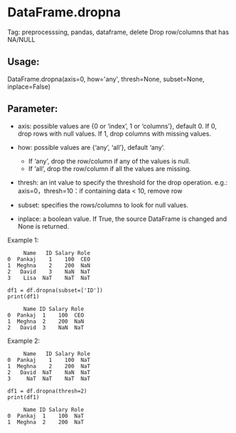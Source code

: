 # DataFrame.dropna
Tag: preprocesssing, pandas, dataframe, delete
Drop row/columns that has NA/NULL
## Usage: 
DataFrame.dropna(axis=0, how='any', thresh=None, subset=None, inplace=False)
## Parameter:
* axis: possible values are {0 or ‘index’, 1 or ‘columns’}, default 0. If 0, drop rows with null values. If 1, drop columns with missing values.

* how: possible values are {‘any’, ‘all’}, default ‘any’. 
    * If ‘any’, drop the row/column if any of the values is null. 
    * If ‘all’, drop the row/column if all the values are missing.
* thresh: an int value to specify the threshold for the drop operation. e.g.: axis=0，thresh=10：if containing data < 10, remove row
* subset: specifies the rows/columns to look for null values.
* inplace: a boolean value. If True, the source DataFrame is changed and None is returned.

Example 1:
```
     Name   ID Salary Role
0  Pankaj    1    100  CEO
1  Meghna    2    200  NaN
2   David    3    NaN  NaT
3    Lisa  NaT    NaT  NaT

df1 = df.dropna(subset=['ID'])
print(df1)

     Name ID Salary Role
0  Pankaj  1    100  CEO
1  Meghna  2    200  NaN
2   David  3    NaN  NaT
```

Example 2:
```
     Name   ID Salary Role
0  Pankaj    1    100  NaT
1  Meghna    2    200  NaT
2   David  NaT    NaN  NaT
3     NaT  NaT    NaT  NaT

df1 = df.dropna(thresh=2)
print(df1)

     Name ID Salary Role
0  Pankaj  1    100  NaT
1  Meghna  2    200  NaT
